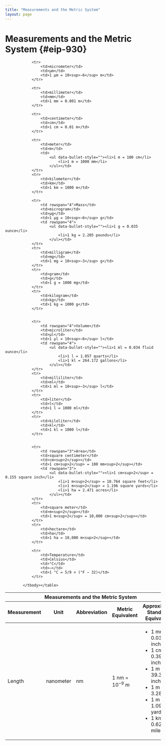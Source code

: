 ```yaml
---
title: "Measurements and the Metric System"
layout: page
---
```



# Measurements and the Metric System   {#eip-930}

<table id="tab-app01_01_01" summary="Measurements and the Metric System"><thead>
<tr><th colspan="5">Measurements and the Metric System</th></tr>
                <tr>
                    <th data-align="center">Measurement</th>
                    <th data-align="center">Unit</th>
                    <th data-align="center">Abbreviation</th>
                    <th data-align="center">Metric Equivalent</th>
                    <th data-align="center">Approximate Standard Equivalent</th>
                </tr>
            </thead><tbody>
                <tr>
                    <td rowspan="6">Length</td>
                    <td>nanometer</td>
                    <td>nm</td>
                    <td>1 nm = 10<sup>−9</sup> m</td>
                    <td rowspan="6">
                        <ul data-bullet-style=""><li>1 mm = 0.039 inch</li>
                            <li>1 cm = 0.394 inch</li>
                            <li>1 m = 39.37 inches</li>
                            <li>1 m = 3.28 feet</li>
                            <li>1 m = 1.093 yards</li>
                            <li>1 km = 0.621 miles</li>
                        </ul></td>
                </tr>        
                
                <tr>
                    <td>micrometer</td>
                    <td>µm</td>
                    <td>1 µm = 10<sup>−6</sup> m</td>
                </tr>
                
                <tr>
                    <td>millimeter</td>
                    <td>mm</td>
                    <td>1 mm = 0.001 m</td>
                </tr>
                
                <tr>
                    <td>centimeter</td>
                    <td>cm</td>
                    <td>1 cm = 0.01 m</td>
                </tr>
                
                <tr>
                    <td>meter</td>
                    <td>m</td>
                    <td>
                        <ul data-bullet-style=""><li>1 m = 100 cm</li>
                            <li>1 m = 1000 mm</li>
                        </ul></td>
                </tr>
                <tr>
                    <td>kilometer</td>
                    <td>km</td>
                    <td>1 km = 1000 m</td>
                </tr>
              
                <tr>
                    <td rowspan="4">Mass</td>
                    <td>microgram</td>
                    <td>µg</td>
                    <td>1 µg = 10<sup>−6</sup> g</td>
                    <td rowspan="4">
                        <ul data-bullet-style=""><li>1 g = 0.035 ounce</li>
                            <li>1 kg = 2.205 pounds</li>
                        </ul></td>
                </tr>
                <tr>
                    <td>milligram</td>
                    <td>mg</td>
                    <td>1 mg = 10<sup>−3</sup> g</td>
                </tr>
                <tr>
                    <td>gram</td>
                    <td>g</td>
                    <td>1 g = 1000 mg</td>
                </tr>
                <tr>
                    <td>kilogram</td>
                    <td>kg</td>
                    <td>1 kg = 1000 g</td>
                </tr>                
                

                <tr>
                    <td rowspan="4">Volume</td>
                    <td>microliter</td>
                    <td>µl</td>
                    <td>1 µl = 10<sup>−6</sup> l</td>
                    <td rowspan="4">
                        <ul data-bullet-style=""><li>1 ml = 0.034 fluid ounce</li>
                            <li>1 l = 1.057 quarts</li>
                            <li>1 kl = 264.172 gallons</li>
                        </ul></td>
                </tr>
                <tr>
                    <td>milliliter</td>
                    <td>ml</td>
                    <td>1 ml = 10<sup>−3</sup> l</td>
                </tr>
                <tr>
                    <td>liter</td>
                    <td>l</td>
                    <td>1 l = 1000 ml</td>
                </tr>
                <tr>
                    <td>kiloliter</td>
                    <td>kl</td>
                    <td>1 kl = 1000 l</td>
                </tr>
                
                
                <tr>
                    <td rowspan="3">Area</td>
                    <td>square centimeter</td>
                    <td>cm<sup>2</sup></td>
                    <td>1 cm<sup>2</sup> = 100 mm<sup>2</sup></td>
                    <td rowspan="3">
                        <ul data-bullet-style=""><li>1 cm<sup>2</sup> = 0.155 square inch</li>                            
                            <li>1 m<sup>2</sup> = 10.764 square feet</li>
                            <li>1 m<sup>2</sup> = 1.196 square yards</li>
                            <li>1 ha = 2.471 acres</li>
                        </ul></td>
                </tr>
                <tr>
                    <td>square meter</td>
                    <td>m<sup>2</sup></td>
                    <td>1 m<sup>2</sup> = 10,000 cm<sup>2</sup></td>
                </tr>
                <tr>
                    <td>hectare</td>
                    <td>ha</td>
                    <td>1 ha = 10,000 m<sup>2</sup></td>
                </tr>                

                <tr>
                    <td>Temperature</td>
                    <td>Celsius</td>
                    <td>°C</td>
                    <td>—</td>
                    <td>1 °C = 5/9 × (°F − 32)</td>
                </tr>
                
            </tbody></table>

